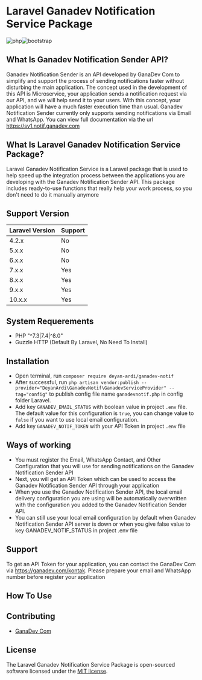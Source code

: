
# Laravel Ganadev Notification Service Package
<p>
<img alt="php" src="https://img.shields.io/badge/PHP-777BB4?style=for-the-badge&logo=php&logoColor=white"><img alt="bootstrap" src="https://img.shields.io/badge/Laravel-FF2D20?style=for-the-badge&logo=laravel&logoColor=white">
</p>

## What Is Ganadev Notification Sender API?

Ganadev Notification Sender is an API developed by GanaDev Com to simplify and support the process of sending notifications faster without disturbing the main application. The concept used in the development of this API is Microservice, your application sends a notification request via our API, and we will help send it to your users. With this concept, your application will have a much faster execution time than usual. Ganadev Notification Sender currently only supports sending notifications via Email and WhatsApp. You can view full documentation via the url https://sv1.notif.ganadev.com

## What Is Laravel Ganadev Notification Service Package?
Laravel Ganadev Notification Service is a Laravel package that is used to help speed up the integration process between the applications you are developing with the Ganadev Notification Sender API. This package includes ready-to-use functions that really help your work process, so you don't need to do it manually anymore
## Support Version
| Laravel Version | Support |
| --- | --- |
| 4.2.x | No |
| 5.x.x | No |
| 6.x.x | No |
| 7.x.x | Yes |
| 8.x.x | Yes |
| 9.x.x | Yes |
| 10.x.x | Yes |

## System Requerements

- PHP "^7.3|7.4|^8.0"
- Guzzle HTTP (Default By Laravel, No Need To Install)
## Installation
- Open terminal, run `composer require deyan-ardi/ganadev-notif`
- After successful, run `php artisan vendor:publish --provider="DeyanArdi\GanadevNotif\GanadevServiceProvider" --tag="config"` to publish config file name `ganadevnotif.php` in config folder Laravel.
- Add key `GANADEV_EMAIL_STATUS` with boolean value in project `.env` file. The default value for this configuration is `true`, you can change value to `false` if you want to use local email configuration.
- Add key `GANADEV_NOTIF_TOKEN` with your API Token in project `.env` file

## Ways of working
- You must register the Email, WhatsApp Contact, and Other Configuration that you will use for sending notifications on the Ganadev Notification Sender API
- Next, you will get an API Token which can be used to access the Ganadev Notification Sender API through your application
- When you use the Ganadev Notification Sender API, the local email delivery configuration you are using will be automatically overwritten with the configuration you added to the Ganadev Notification Sender API.
- You can still use your local email configuration by default when Ganadev Notification Sender API server is down or when you give false value to key GANADEV_NOTIF_STATUS in project .env file
## Support
To get an API Token for your application, you can contact the GanaDev Com via https://ganadev.com/kontak. Please prepare your email and WhatsApp number before register your application
## How To Use


## Contributing

-   [GanaDev Com](https://ganadev.com)

## License

The Laravel Ganadev Notification Service Package is open-sourced software licensed under the [MIT license](https://opensource.org/licenses/MIT).
